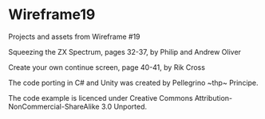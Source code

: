 # Wireframe19
Projects and assets from Wireframe #19

Squeezing the ZX Spectrum, pages 32-37, by Philip and Andrew Oliver

Create your own continue screen, page 40-41, by Rik Cross

The code porting in C# and Unity was created by Pellegrino \~thp\~ Principe.

The code example is licenced under Creative Commons Attribution-NonCommercial-ShareAlike 3.0 Unported.

